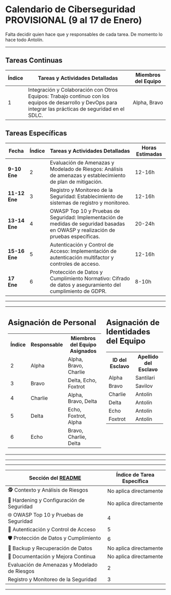 # Calendario de Ciberseguridad PROVISIONAL (9 al 17 de Enero)
Falta decidir quien hace que y responsables de cada tarea. De momento lo hace todo Antolín.

---

## Tareas Continuas
| Índice | Tareas y Actividades Detalladas | Miembros del Equipo |
| ------ | ------------------------------- | ------------------- |
| 1      | Integración y Colaboración con Otros Equipos: Trabajo continuo con los equipos de desarrollo y DevOps para integrar las prácticas de seguridad en el SDLC. | Alpha, Bravo |

## Tareas Específicas
| Fecha        | Índice | Tareas y Actividades Detalladas | Horas Estimadas |
| ------------ | ------ | ------------------------------- | --------------- |
| **9-10 Ene** | 2      | Evaluación de Amenazas y Modelado de Riesgos: Análisis de amenazas y establecimiento de plan de mitigación. | 12-16h |
| **11-12 Ene**| 3      | Registro y Monitoreo de la Seguridad: Establecimiento de sistemas de registro y monitoreo. | 12-16h |
| **13-14 Ene**| 4      | OWASP Top 10 y Pruebas de Seguridad: Implementación de medidas de seguridad basadas en OWASP y realización de pruebas específicas. | 20-24h |
| **15-16 Ene**| 5      | Autenticación y Control de Acceso: Implementación de autenticación multifactor y controles de acceso. | 12-16h |
| **17 Ene**   | 6      | Protección de Datos y Cumplimiento Normativo: Cifrado de datos y aseguramiento del cumplimiento de GDPR. | 8-10h |

---

<table>
  <tr>
    <td valign="top"> 
      <h2>Asignación de Personal</h2>
      <table>
        <tr><th>Índice</th><th>Responsable</th><th>Miembros del Equipo Asignados</th></tr>
        <tr><td>2</td><td>Alpha</td><td>Alpha, Bravo, Charlie</td></tr>
        <tr><td>3</td><td>Bravo</td><td>Delta, Echo, Foxtrot</td></tr>
        <tr><td>4</td><td>Charlie</td><td>Alpha, Bravo, Delta</td></tr>
        <tr><td>5</td><td>Delta</td><td>Echo, Foxtrot, Alpha</td></tr>
        <tr><td>6</td><td>Echo</td><td>Bravo, Charlie, Delta</td></tr>
      </table>
    </td>
    <td valign="top">
      <h2>Asignación de Identidades del Equipo</h2>
      <table>
        <tr><th>ID del Esclavo</th><th>Apellido del Esclavo</th></tr>
        <tr><td>Alpha</td><td>Santilari</td></tr>
        <tr><td>Bravo</td><td>Savilov</td></tr>
        <tr><td>Charlie</td><td>Antolín</td></tr>
        <tr><td>Delta</td><td>Antolín</td></tr>
        <tr><td>Echo</td><td>Antolín</td></tr>
        <tr><td>Foxtrot</td><td>Antolín</td></tr>
      </table>
    </td>
  </tr>
</table>

---
---

| Sección del [README](../README.md)         | Índice de Tarea Específica |
|-------------------------------------------|---------------------------|
| 🕵️ Contexto y Análisis de Riesgos         | No aplica directamente    |
| 🔐 Hardening y Configuración de Seguridad  | No aplica directamente    |
| 🌐 OWASP Top 10 y Pruebas de Seguridad     | 4                         |
| 🚪 Autenticación y Control de Acceso       | 5                         |
| 🛡️ Protección de Datos y Cumplimiento     | 6                         |
| 💾 Backup y Recuperación de Datos          | No aplica directamente    |
| 📝 Documentación y Mejora Continua         | No aplica directamente    |
| Evaluación de Amenazas y Modelado de Riesgos | 2                        |
| Registro y Monitoreo de la Seguridad       | 3                         |

---
